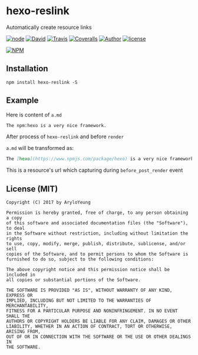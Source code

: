 # hexo-reslink
Automatically create resource links

[![node](https://img.shields.io/node/v/hexo-reslink.svg?style=flat-square)](https://www.npmjs.com/package/hexo-reslink)
[![David](https://img.shields.io/david/Arylo/hexo-reslink.svg?style=flat-square)][REPO]
[![Travis](https://img.shields.io/travis/Arylo/hexo-reslink.svg?style=flat-square)](https://travis-ci.org/Arylo/hexo-reslink)
[![Coveralls](https://img.shields.io/coveralls/github/Arylo/hexo-reslink.svg?style=flat-square)](https://coveralls.io/github/Arylo/hexo-reslink)
[![Author](https://img.shields.io/badge/Author-AryloYeung-blue.svg?style=flat-square)](https://github.com/arylo)
[![license](https://img.shields.io/github/license/Arylo/hexo-reslink.svg?style=flat-square)][REPO]

[![NPM](https://nodei.co/npm/hexo-reslink.png)](https://nodei.co/npm/hexo-reslink/)

## Installation

```shell
npm install hexo-reslink -S
```

## Example

Here is content of `a.md`

```markdown
The npm:hexo is a very nice framework.
```

After process of `hexo-reslink` and before `render`

`a.md` will be transformed as:

```markdown
The [hexo](https://www.npmjs.com/package/hexo) is a very nice framework.
```

This is a resource's url which capturing during `before_post_render` event

## License (MIT)

```
Copyright (C) 2017 by AryloYeung

Permission is hereby granted, free of charge, to any person obtaining a copy
of this software and associated documentation files (the "Software"), to deal
in the Software without restriction, including without limitation the rights
to use, copy, modify, merge, publish, distribute, sublicense, and/or sell
copies of the Software, and to permit persons to whom the Software is
furnished to do so, subject to the following conditions:

The above copyright notice and this permission notice shall be included in
all copies or substantial portions of the Software.

THE SOFTWARE IS PROVIDED "AS IS", WITHOUT WARRANTY OF ANY KIND, EXPRESS OR
IMPLIED, INCLUDING BUT NOT LIMITED TO THE WARRANTIES OF MERCHANTABILITY,
FITNESS FOR A PARTICULAR PURPOSE AND NONINFRINGEMENT. IN NO EVENT SHALL THE
AUTHORS OR COPYRIGHT HOLDERS BE LIABLE FOR ANY CLAIM, DAMAGES OR OTHER
LIABILITY, WHETHER IN AN ACTION OF CONTRACT, TORT OR OTHERWISE, ARISING FROM,
OUT OF OR IN CONNECTION WITH THE SOFTWARE OR THE USE OR OTHER DEALINGS IN
THE SOFTWARE.
```

[REPO]: https://github.com/Arylo/hexo-reslink
